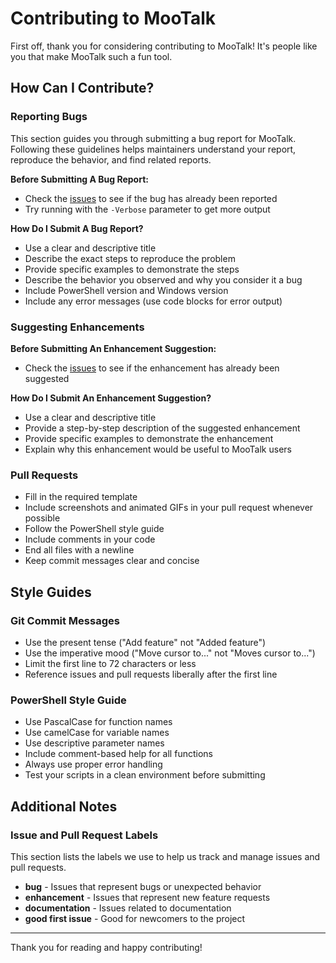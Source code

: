 # Contributing to MooTalk

First off, thank you for considering contributing to MooTalk! It's people like you that make MooTalk such a fun tool.

## How Can I Contribute?

### Reporting Bugs

This section guides you through submitting a bug report for MooTalk. Following these guidelines helps maintainers understand your report, reproduce the behavior, and find related reports.

**Before Submitting A Bug Report:**
- Check the [issues](https://github.com/yourusername/mootalk/issues) to see if the bug has already been reported
- Try running with the `-Verbose` parameter to get more output

**How Do I Submit A Bug Report?**
- Use a clear and descriptive title
- Describe the exact steps to reproduce the problem
- Provide specific examples to demonstrate the steps
- Describe the behavior you observed and why you consider it a bug
- Include PowerShell version and Windows version
- Include any error messages (use code blocks for error output)

### Suggesting Enhancements

**Before Submitting An Enhancement Suggestion:**
- Check the [issues](https://github.com/yourusername/mootalk/issues) to see if the enhancement has already been suggested

**How Do I Submit An Enhancement Suggestion?**
- Use a clear and descriptive title
- Provide a step-by-step description of the suggested enhancement
- Provide specific examples to demonstrate the enhancement
- Explain why this enhancement would be useful to MooTalk users

### Pull Requests

- Fill in the required template
- Include screenshots and animated GIFs in your pull request whenever possible
- Follow the PowerShell style guide
- Include comments in your code
- End all files with a newline
- Keep commit messages clear and concise

## Style Guides

### Git Commit Messages

- Use the present tense ("Add feature" not "Added feature")
- Use the imperative mood ("Move cursor to..." not "Moves cursor to...")
- Limit the first line to 72 characters or less
- Reference issues and pull requests liberally after the first line

### PowerShell Style Guide

- Use PascalCase for function names
- Use camelCase for variable names
- Use descriptive parameter names
- Include comment-based help for all functions
- Always use proper error handling
- Test your scripts in a clean environment before submitting

## Additional Notes

### Issue and Pull Request Labels

This section lists the labels we use to help us track and manage issues and pull requests.

* **bug** - Issues that represent bugs or unexpected behavior
* **enhancement** - Issues that represent new feature requests
* **documentation** - Issues related to documentation
* **good first issue** - Good for newcomers to the project

---

Thank you for reading and happy contributing!
